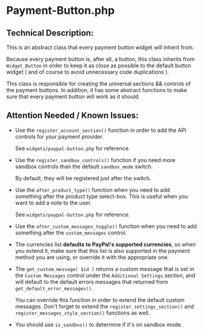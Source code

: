 # Payment-Button.php
 
## Technical Description:

This is an abstract class that every payment button widget will inherit from.

Because every payment button is, after all, a button, this class inherits from `Widget_Button` 
in order to keep it as close as possible to the default button widget ( and of course to avoid unnecessary code duplications ).

This class is responsible for creating the universal sections && controls of the payment buttons.
In addition, it has some abstract functions to make sure that every payment button will work as it should.

## Attention Needed / Known Issues:

- Use the `register_account_section()` function in order to add the API controls for your payment provider. 
  
	See `widgets/paypal-button.php` for reference.


- Use the `register_sandbox_controls()` function if you need more sandbox controls than the default `sandbox_mode` switch.
  
	By default, they will be registered just after the switch.
  

- Use the `after_product_type()` function when you need to add something after the product type select-box. This is useful when you want to add a 
  note to the user.
  
  See `widgets/paypal-button.php` for reference. 

- Use the `after_custom_messages_toggle()` function when you need to add something after the `custom_messages` control. 

- The currencies list **defaults to PayPal's supported currencies**, so when you extend it, make sure that this list
  is also supported in the payment method you are using, or override it with the appropriate one.
  

- The `get_custom_message( $id )` returns a custom message that is set in the `Custom Messages` control under the `Additional Settings` section, and will default to
  the default errors messages that returned from `get_default_error_messages()`.
  
	You can override this function in order to extend the default custom messages. Don't forget to extend the `register_settings_section()` and `register_messages_style_section()` functions as well.


- You should use `is_sandbox()` to determine if it's on sandbox mode.
